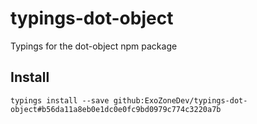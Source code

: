 # typings-dot-object
Typings for the dot-object npm package 

## Install
`typings install --save github:ExoZoneDev/typings-dot-object#b56da11a8eb0e1dc0e0fc9bd0979c774c3220a7b`
